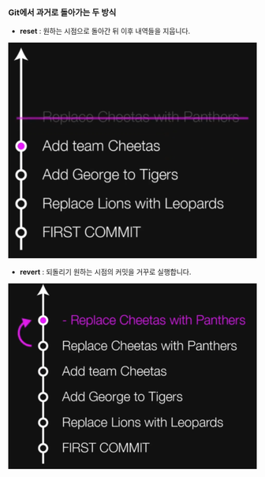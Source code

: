 ### Git에서 과거로 돌아가는 두 방식

- **reset** : 원하는 시점으로 돌아간 뒤 이후 내역들을 지웁니다.

![image-20221218112437449](assets/image-20221218112437449.png)

- **revert** : 되돌리기 원하는 시점의 커밋을 거꾸로 실행합니다.

![image-20221218112425073](assets/image-20221218112425073.png)